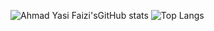 ![Ahmad Yasi Faizi'sGitHub stats](https://github-readme-stats.vercel.app/api?username=AhmadYasi&show_icons=true&theme=radical&hide=issues)
![Top Langs](https://github-readme-stats.vercel.app/api/top-langs/?username=sawzwe&layout=compact&theme=radical)

